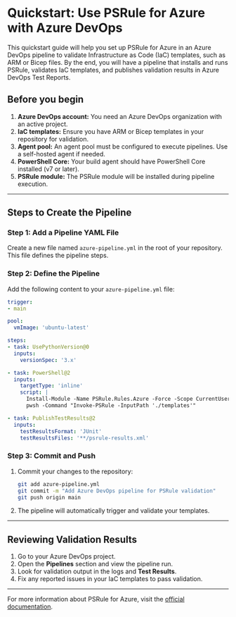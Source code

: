# Quickstart: Use PSRule for Azure with Azure DevOps

This quickstart guide will help you set up PSRule for Azure in an Azure DevOps pipeline to validate Infrastructure as Code (IaC) templates, such as ARM or Bicep files. By the end, you will have a pipeline that installs and runs PSRule, validates IaC templates, and publishes validation results in Azure DevOps Test Reports.

## Before you begin

1. **Azure DevOps account:** You need an Azure DevOps organization with an active project.
2. **IaC templates:** Ensure you have ARM or Bicep templates in your repository for validation.
3. **Agent pool:** An agent pool must be configured to execute pipelines. Use a self-hosted agent if needed.
4. **PowerShell Core:** Your build agent should have PowerShell Core installed (v7 or later).
5. **PSRule module:** The PSRule module will be installed during pipeline execution.

---

## Steps to Create the Pipeline

### Step 1: Add a Pipeline YAML File

Create a new file named `azure-pipeline.yml` in the root of your repository. This file defines the pipeline steps.

### Step 2: Define the Pipeline

Add the following content to your `azure-pipeline.yml` file:

```yaml
trigger:
- main

pool:
  vmImage: 'ubuntu-latest'

steps:
- task: UsePythonVersion@0
  inputs:
    versionSpec: '3.x'

- task: PowerShell@2
  inputs:
    targetType: 'inline'
    script: |
      Install-Module -Name PSRule.Rules.Azure -Force -Scope CurrentUser
      pwsh -Command "Invoke-PSRule -InputPath './templates'"

- task: PublishTestResults@2
  inputs:
    testResultsFormat: 'JUnit'
    testResultsFiles: '**/psrule-results.xml'
```

### Step 3: Commit and Push

1. Commit your changes to the repository:
   ```bash
   git add azure-pipeline.yml
   git commit -m "Add Azure DevOps pipeline for PSRule validation"
   git push origin main
   ```

2. The pipeline will automatically trigger and validate your templates.

---

## Reviewing Validation Results

1. Go to your Azure DevOps project.
2. Open the **Pipelines** section and view the pipeline run.
3. Look for validation output in the logs and **Test Results**.
4. Fix any reported issues in your IaC templates to pass validation.

---

For more information about PSRule for Azure, visit the [official documentation](https://azure.github.io/PSRule.Rules.Azure/).

